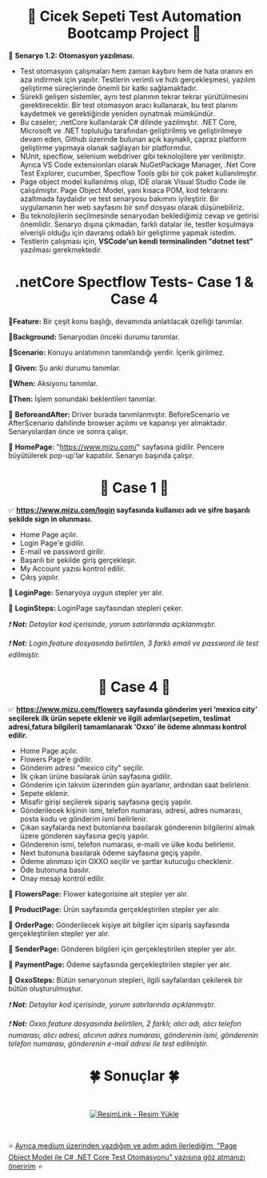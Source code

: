 <div align ="center">   
    
# :hibiscus: Cicek Sepeti Test Automation Bootcamp Project :hibiscus: 

</div>

:pushpin: **Senaryo 1.2: Otomasyon yazılması.**
&nbsp;

- Test otomasyon çalışmaları hem zaman kaybını hem de hata oranını en aza indirmek için  yapılır. Testlerin verimli 
ve hızlı gerçekleşmesi, yazılım geliştirme süreçlerinde önemli bir katkı sağlamaktadır. 
- Sürekli gelişen sistemler, aynı test planının tekrar tekrar yürütülmesini gerektirecektir. Bir test otomasyon aracı kullanarak, bu test planını kaydetmek ve gerektiğinde yeniden oynatmak mümkündür.
- Bu caseler; .netCore kullanılarak C# dilinde yazılmıştır. .NET Core, Microsoft ve .NET topluluğu tarafından geliştirilmiş ve geliştirilmeye devam eden, Github üzerinde bulunan açık kaynaklı, çapraz platform geliştirme yapmaya olanak sağlayan bir platformdur. 
- NUnit, specflow, selenium webdriver gibi teknolojilere yer verilmiştir. Ayrıca VS Code extensionları olarak NuGetPackage Manager, .Net Core Test Explorer, cucumber, Specflow Tools gibi bir çok paket kullanılmıştır.
- Page object model kullanılmış olup, IDE olarak Visual Studio Code ile çalışılmıştır. Page Object Model, yani kısaca POM, kod tekrarını azaltmada faydalıdır ve test senaryosu bakımını iyileştirir. Bir uygulamanın her web sayfasını bir sınıf dosyası olarak düşünebiliriz.
- Bu teknolojilerin seçilmesinde senaryodan beklediğimiz cevap ve getirisi önemlidir. Senaryo dışına çıkmadan, farklı datalar ile, testler koşulmaya elverişli olduğu için davranış odaklı bir geliştirme yapmak istedim.
- Testlerin çalışması için, **VSCode'un kendi terminalinden "dotnet test"** yazılması gerekmektedir. 
&nbsp;

<div align ="center">
  
# .netCore Spectflow Tests- Case 1 & Case 4 
</div align ="center">


:fish_cake:**Feature:** Bir çeşit konu başlığı, devamında anlatılacak özelliği tanımlar.
&nbsp;

:fish_cake:**Background:** Senaryodan önceki durumu tanımlar.
&nbsp;

:fish_cake:**Scenario:** Konuyu anlatımının tanımlandığı yerdir. İçerik girilmez.
&nbsp;

:fish_cake: **Given:** Şu anki durumu tanımlar.
&nbsp;

:fish_cake:**When:** Aksiyonu tanımlar.
&nbsp;

:fish_cake:**Then:** İşlem sonundaki beklentileri tanımlar.
&nbsp;

:fish_cake: **BeforeandAfter:** Driver burada tanımlanmıştır. BeforeScenario ve AfterScenario dahilinde browser açılımı ve kapanışı yer almaktadır. Senaryolardan önce ve sonra çalışır.
&nbsp;

:fish_cake: **HomePage:** "https://www.mizu.com/" sayfasına gidilir. Pencere büyütülerek pop-up'lar kapatılır. Senaryo başında çalışır.
&nbsp;

<div align ="center">
  
# :dart: Case 1 :dart:
</div align ="center">

:white_check_mark: **https://www.mizu.com/login sayfasında kullanıcı adı ve şifre başarılı şekilde sign in olunması.**
&nbsp;

- Home Page açılır.
- Login Page'e gidilir.
- E-mail ve password girilir.
- Başarılı bir şekilde giriş gerçekleşir. 
- My Account yazısı kontrol edilir.
- Çıkış yapılır.
&nbsp;

:fish_cake: **LoginPage:** Senaryoya uygun stepler yer alır.
&nbsp;

:fish_cake: **LoginSteps:** LoginPage sayfasından stepleri çeker.
&nbsp;

*:exclamation: **Not:** Detaylar kod içerisinde, yorum satırlarında açıklanmıştır.*
&nbsp;

*:exclamation: **Not:** Login.feature dosyasında belirtilen, 3 farklı email ve password ile test edilmiştir.*
&nbsp;

<div align ="center">
  
# :dart: Case 4 :dart:
</div align ="center">

:white_check_mark: **https://www.mizu.com/flowers sayfasında gönderim yeri ‘mexico city’ seçilerek ilk ürün sepete eklenir ve ilgili adımlar(sepetim, teslimat adresi,fatura bilgileri) tamamlanarak ‘Oxxo’ ile ödeme alınması kontrol edilir.**
&nbsp;

- Home Page açılır.
- Flowers Page'e gidilir.
- Gönderim adresi "mexico city" seçilir.
- İlk çıkan ürüne basılarak ürün sayfasına gidilir.
- Gönderim için takvim üzerinden gün ayarlanır, ardından saat belirlenir.
- Sepete eklenir.
- Misafir girişi seçilerek sipariş sayfasına geçiş yapılır.
- Gönderilecek kişinin ismi, telefon numarası, adresi, adres numarası, posta kodu ve gönderim ismi belirlenir.
- Çıkan sayfalarda next butonlarına basılarak gönderenin bilgilerini almak üzere gönderen sayfasına geçiş yapılır.
- Gönderenin ismi, telefon numarası, e-maili ve ülke kodu belirlenir.
- Next butonuna basılarak ödeme sayfasına geçiş yapılır.
- Ödeme alınması için OXXO seçilir ve şartlar kutucuğu checklenir.
- Öde butonuna basılır.
- Onay mesajı kontrol edilir.
&nbsp;

:fish_cake: **FlowersPage:** Flower kategorisine ait stepler yer alır.
&nbsp;

:fish_cake: **ProductPage:** Ürün sayfasında gerçekleştirilen stepler yer alır.
&nbsp;

:fish_cake: **OrderPage:** Gönderilecek kişiye ait bilgiler için sipariş sayfasında gerçekleştirilen stepler yer alır.
&nbsp;

:fish_cake: **SenderPage:** Gönderen bilgileri için gerçekleştirilen stepler yer alır.
&nbsp;

:fish_cake: **PaymentPage:** Ödeme sayfasında gerçekleştirilen stepler yer alır.
&nbsp;

:fish_cake: **OxxoSteps:** Bütün senaryonun stepleri, ilgili sayfalardan çekilerek bir bütün oluşturulmuştur.
&nbsp;

*:exclamation: **Not:** Detaylar kod içerisinde, yorum satırlarında açıklanmıştır.*
&nbsp;

*:exclamation: **Not:** Oxxo.feature dosyasında belirtilen, 2 farklı; alıcı adı, alıcı telefon numarası, alıcı adresi, alıcının adres numarası, gönderenin ismi, gönderenin telefon numarası, gönderenin e-mail adresi ile test edilmiştir.*
&nbsp;

<div align ="center">
  
  # :four_leaf_clover: Sonuçlar :four_leaf_clover:
  &nbsp;
  
<a href="https://resimlink.com/o4HAaC" title="ResimLink - Resim Yükle"><img src="https://r.resimlink.com/o4HAaC.jpg" title="ResimLink - Resim Yükle" alt="ResimLink - Resim Yükle"></a>
</div align ="center">
 &nbsp;
 
:star: [Ayrıca medium üzerinden yazdığım ve adım adım ilerlediğim, "Page Object Model ile C# .NET Core Test Otomasyonu" yazısına göz atmanızı öneririm](https://medium.com/@iremuludirik/page-object-model-ile-c-net-core-test-otomasyonu-fa01d2da8b64) :star:
